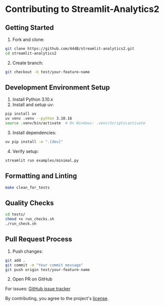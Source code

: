 # Contributing to Streamlit-Analytics2

## Getting Started
1. Fork and clone:
```sh
git clone https://github.com/444B/streamlit-analytics2.git
cd streamlit-analytics2
```
2. Create branch:
```sh
git checkout -b test/your-feature-name
```

## Development Environment Setup
1. Install Python 3.10.x
2. Install and setup uv:
```sh
pip install uv
uv venv .venv --python 3.10.16
source .venv/bin/activate  # On Windows: .venv\Scripts\activate
```
3. Install dependencies:
```sh
uv pip install -e ".[dev]"
```
4. Verify setup:
```sh
streamlit run examples/minimal.py
```

## Formatting and Linting
```sh
make clean_for_tests
```

## Quality Checks
```sh
cd tests/
chmod +x run_checks.sh
./run_check.sh
```

## Pull Request Process
1. Push changes:
```sh
git add .
git commit -m "Your commit message"
git push origin test/your-feature-name
```
2. Open PR on GitHub

For issues: [GitHub issue tracker](https://github.com/444B/streamlit-analytics2/issues/new/choose)

By contributing, you agree to the project's [license](LICENSE.md).
